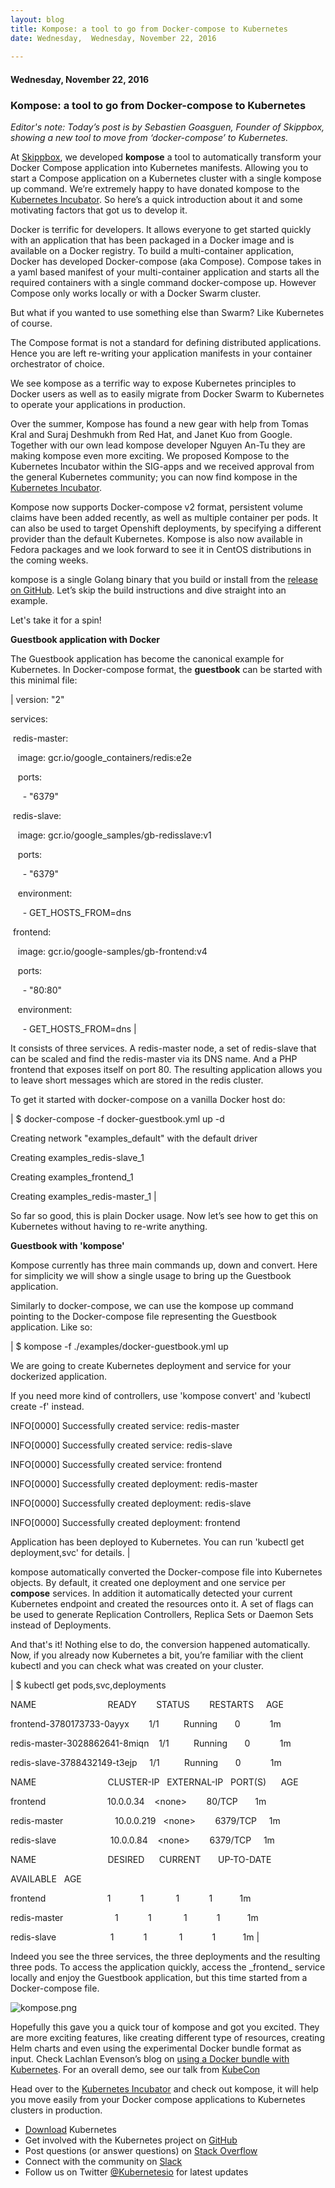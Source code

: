 ```yaml
---
layout: blog
title: Kompose: a tool to go from Docker-compose to Kubernetes
date: Wednesday,  Wednesday, November 22, 2016 
 
---
```

#### Wednesday, November 22, 2016 
### Kompose: a tool to go from Docker-compose to Kubernetes 
_Editor's note: Today’s post is by Sebastien Goasguen, Founder of Skippbox, showing a new tool to move from ‘docker-compose’ to Kubernetes._  
  
At [Skippbox](http://www.skippbox.com/), we developed **kompose** a tool to automatically transform your Docker Compose application into Kubernetes manifests. Allowing you to start a Compose application on a Kubernetes cluster with a single kompose up command. We’re extremely happy to have donated kompose to the [Kubernetes Incubator](https://github.com/kubernetes-incubator). So here’s a quick introduction about it and some motivating factors that got us to develop it.  
  
Docker is terrific for developers. It allows everyone to get started quickly with an application that has been packaged in a Docker image and is available on a Docker registry. To build a multi-container application, Docker has developed Docker-compose (aka Compose). Compose takes in a yaml based manifest of your multi-container application and starts all the required containers with a single command docker-compose up. However Compose only works locally or with a Docker Swarm cluster.  
  
But what if you wanted to use something else than Swarm? Like Kubernetes of course.  
  
The Compose format is not a standard for defining distributed applications. Hence you are left re-writing your application manifests in your container orchestrator of choice.  
  
We see kompose as a terrific way to expose Kubernetes principles to Docker users as well as to easily migrate from Docker Swarm to Kubernetes to operate your applications in production.  
  
Over the summer, Kompose has found a new gear with help from Tomas Kral and Suraj Deshmukh from Red Hat, and Janet Kuo from Google. Together with our own lead kompose developer Nguyen An-Tu they are making kompose even more exciting. We proposed Kompose to the Kubernetes Incubator within the SIG-apps and we received approval from the general Kubernetes community; you can now find kompose in the [Kubernetes Incubator](https://github.com/kubernetes-incubator/kompose).  
  
Kompose now supports Docker-compose v2 format, persistent volume claims have been added recently, as well as multiple container per pods. It can also be used to target Openshift deployments, by specifying a different provider than the default Kubernetes. Kompose is also now available in Fedora packages and we look forward to see it in CentOS distributions in the coming weeks.  
  
kompose is a single Golang binary that you build or install from the [release on GitHub](https://github.com/kubernetes-incubator/kompose). Let’s skip the build instructions and dive straight into an example.  
  
Let's take it for a spin!  
  
**Guestbook application with Docker**  
  
The Guestbook application has become the canonical example for Kubernetes. In Docker-compose format, the **guestbook** can be started with this minimal file:  
  

| 
version: "2"

  

services:

 &nbsp;redis-master:

 &nbsp;&nbsp;&nbsp;image: gcr.io/google\_containers/redis:e2e

 &nbsp;&nbsp;&nbsp;ports:

 &nbsp;&nbsp;&nbsp;&nbsp;&nbsp;- "6379"

 &nbsp;redis-slave:

 &nbsp;&nbsp;&nbsp;image: gcr.io/google\_samples/gb-redisslave:v1

 &nbsp;&nbsp;&nbsp;ports:

 &nbsp;&nbsp;&nbsp;&nbsp;&nbsp;- "6379"

 &nbsp;&nbsp;&nbsp;environment:

 &nbsp;&nbsp;&nbsp;&nbsp;&nbsp;- GET\_HOSTS\_FROM=dns

 &nbsp;frontend:

 &nbsp;&nbsp;&nbsp;image: gcr.io/google-samples/gb-frontend:v4

 &nbsp;&nbsp;&nbsp;ports:

 &nbsp;&nbsp;&nbsp;&nbsp;&nbsp;- "80:80"

 &nbsp;&nbsp;&nbsp;environment:

 &nbsp;&nbsp;&nbsp;&nbsp;&nbsp;- GET\_HOSTS\_FROM=dns
 |

  
It consists of three services. A redis-master node, a set of redis-slave that can be scaled and find the redis-master via its DNS name. And a PHP frontend that exposes itself on port 80. The resulting application allows you to leave short messages which are stored in the redis cluster.  
  
To get it started with docker-compose on a vanilla Docker host do:  
  

| 
$ docker-compose -f docker-guestbook.yml up -d

Creating network "examples\_default" with the default driver

Creating examples\_redis-slave\_1

Creating examples\_frontend\_1

Creating examples\_redis-master\_1
 |

  
So far so good, this is plain Docker usage. Now let’s see how to get this on Kubernetes without having to re-write anything.  
  
**Guestbook with 'kompose'**  
  
Kompose currently has three main commands up, down and convert. Here for simplicity we will show a single usage to bring up the Guestbook application.  
  
Similarly to docker-compose, we can use the kompose up command pointing to the Docker-compose file representing the Guestbook application. Like so:  

  

  

  

| 
$ kompose -f ./examples/docker-guestbook.yml up

We are going to create Kubernetes deployment and service for your dockerized application.

If you need more kind of controllers, use 'kompose convert' and 'kubectl create -f' instead.

  

INFO[0000] Successfully created service: redis-master

INFO[0000] Successfully created service: redis-slave

INFO[0000] Successfully created service: frontend

INFO[0000] Successfully created deployment: redis-master

INFO[0000] Successfully created deployment: redis-slave

INFO[0000] Successfully created deployment: frontend

  

Application has been deployed to Kubernetes. You can run 'kubectl get deployment,svc' for details.
 |

  
kompose automatically converted the Docker-compose file into Kubernetes objects. By default, it created one deployment and one service per **compose** services. In addition it automatically detected your current Kubernetes endpoint and created the resources onto it. A set of flags can be used to generate Replication Controllers, Replica Sets or Daemon Sets instead of Deployments.  
  
And that's it! Nothing else to do, the conversion happened automatically.  
Now, if you already now Kubernetes a bit, you’re familiar with the client kubectl and you can check what was created on your cluster.  

  

  

| 
$ kubectl get pods,svc,deployments

NAME &nbsp;&nbsp;&nbsp;&nbsp;&nbsp;&nbsp;&nbsp;&nbsp;&nbsp;&nbsp;&nbsp;&nbsp;&nbsp;&nbsp;&nbsp;&nbsp;&nbsp;&nbsp;&nbsp;&nbsp;&nbsp;&nbsp;&nbsp;&nbsp;&nbsp;&nbsp;&nbsp;&nbsp;READY &nbsp;&nbsp;&nbsp;&nbsp;&nbsp;&nbsp;&nbsp;STATUS &nbsp;&nbsp;&nbsp;&nbsp;&nbsp;&nbsp;&nbsp;RESTARTS &nbsp;&nbsp;&nbsp;&nbsp;AGE

frontend-3780173733-0ayyx &nbsp;&nbsp;&nbsp;&nbsp;&nbsp;&nbsp;&nbsp;1/1 &nbsp;&nbsp;&nbsp;&nbsp;&nbsp;&nbsp;&nbsp;&nbsp;&nbsp;Running &nbsp;&nbsp;&nbsp;&nbsp;&nbsp;&nbsp;0 &nbsp;&nbsp;&nbsp;&nbsp;&nbsp;&nbsp;&nbsp;&nbsp;&nbsp;&nbsp;&nbsp;1m

redis-master-3028862641-8miqn &nbsp;&nbsp;&nbsp;1/1 &nbsp;&nbsp;&nbsp;&nbsp;&nbsp;&nbsp;&nbsp;&nbsp;&nbsp;Running &nbsp;&nbsp;&nbsp;&nbsp;&nbsp;&nbsp;0 &nbsp;&nbsp;&nbsp;&nbsp;&nbsp;&nbsp;&nbsp;&nbsp;&nbsp;&nbsp;&nbsp;1m

redis-slave-3788432149-t3ejp &nbsp;&nbsp;&nbsp;&nbsp;1/1 &nbsp;&nbsp;&nbsp;&nbsp;&nbsp;&nbsp;&nbsp;&nbsp;&nbsp;Running &nbsp;&nbsp;&nbsp;&nbsp;&nbsp;&nbsp;0 &nbsp;&nbsp;&nbsp;&nbsp;&nbsp;&nbsp;&nbsp;&nbsp;&nbsp;&nbsp;&nbsp;1m

NAME &nbsp;&nbsp;&nbsp;&nbsp;&nbsp;&nbsp;&nbsp;&nbsp;&nbsp;&nbsp;&nbsp;&nbsp;&nbsp;&nbsp;&nbsp;&nbsp;&nbsp;&nbsp;&nbsp;&nbsp;&nbsp;&nbsp;&nbsp;&nbsp;&nbsp;&nbsp;&nbsp;&nbsp;CLUSTER-IP &nbsp;&nbsp;EXTERNAL-IP &nbsp;&nbsp;PORT(S) &nbsp;&nbsp;&nbsp;&nbsp;&nbsp;AGE

frontend &nbsp;&nbsp;&nbsp;&nbsp;&nbsp;&nbsp;&nbsp;&nbsp;&nbsp;&nbsp;&nbsp;&nbsp;&nbsp;&nbsp;&nbsp;&nbsp;&nbsp;&nbsp;&nbsp;&nbsp;&nbsp;&nbsp;&nbsp;&nbsp;10.0.0.34 &nbsp;&nbsp;&nbsp;\<none\> &nbsp;&nbsp;&nbsp;&nbsp;&nbsp;&nbsp;&nbsp;80/TCP &nbsp;&nbsp;&nbsp;&nbsp;&nbsp;&nbsp;1m

redis-master &nbsp;&nbsp;&nbsp;&nbsp;&nbsp;&nbsp;&nbsp;&nbsp;&nbsp;&nbsp;&nbsp;&nbsp;&nbsp;&nbsp;&nbsp;&nbsp;&nbsp;&nbsp;&nbsp;&nbsp;10.0.0.219 &nbsp;&nbsp;\<none\> &nbsp;&nbsp;&nbsp;&nbsp;&nbsp;&nbsp;&nbsp;6379/TCP &nbsp;&nbsp;&nbsp;&nbsp;1m

redis-slave &nbsp;&nbsp;&nbsp;&nbsp;&nbsp;&nbsp;&nbsp;&nbsp;&nbsp;&nbsp;&nbsp;&nbsp;&nbsp;&nbsp;&nbsp;&nbsp;&nbsp;&nbsp;&nbsp;&nbsp;&nbsp;10.0.0.84 &nbsp;&nbsp;&nbsp;\<none\> &nbsp;&nbsp;&nbsp;&nbsp;&nbsp;&nbsp;&nbsp;6379/TCP &nbsp;&nbsp;&nbsp;&nbsp;1m

NAME &nbsp;&nbsp;&nbsp;&nbsp;&nbsp;&nbsp;&nbsp;&nbsp;&nbsp;&nbsp;&nbsp;&nbsp;&nbsp;&nbsp;&nbsp;&nbsp;&nbsp;&nbsp;&nbsp;&nbsp;&nbsp;&nbsp;&nbsp;&nbsp;&nbsp;&nbsp;&nbsp;&nbsp;DESIRED &nbsp;&nbsp;&nbsp;&nbsp;&nbsp;CURRENT &nbsp;&nbsp;&nbsp;&nbsp;&nbsp;&nbsp;UP-TO-DATE 

  

AVAILABLE &nbsp;&nbsp;AGE

frontend &nbsp;&nbsp;&nbsp;&nbsp;&nbsp;&nbsp;&nbsp;&nbsp;&nbsp;&nbsp;&nbsp;&nbsp;&nbsp;&nbsp;&nbsp;&nbsp;&nbsp;&nbsp;&nbsp;&nbsp;&nbsp;&nbsp;&nbsp;&nbsp;1 &nbsp;&nbsp;&nbsp;&nbsp;&nbsp;&nbsp;&nbsp;&nbsp;&nbsp;&nbsp;&nbsp;1 &nbsp;&nbsp;&nbsp;&nbsp;&nbsp;&nbsp;&nbsp;&nbsp;&nbsp;&nbsp;&nbsp;&nbsp;1 &nbsp;&nbsp;&nbsp;&nbsp;&nbsp;&nbsp;&nbsp;&nbsp;&nbsp;&nbsp;&nbsp;1 &nbsp;&nbsp;&nbsp;&nbsp;&nbsp;&nbsp;&nbsp;&nbsp;&nbsp;&nbsp;1m

redis-master &nbsp;&nbsp;&nbsp;&nbsp;&nbsp;&nbsp;&nbsp;&nbsp;&nbsp;&nbsp;&nbsp;&nbsp;&nbsp;&nbsp;&nbsp;&nbsp;&nbsp;&nbsp;&nbsp;&nbsp;1 &nbsp;&nbsp;&nbsp;&nbsp;&nbsp;&nbsp;&nbsp;&nbsp;&nbsp;&nbsp;&nbsp;1 &nbsp;&nbsp;&nbsp;&nbsp;&nbsp;&nbsp;&nbsp;&nbsp;&nbsp;&nbsp;&nbsp;&nbsp;1 &nbsp;&nbsp;&nbsp;&nbsp;&nbsp;&nbsp;&nbsp;&nbsp;&nbsp;&nbsp;&nbsp;1 &nbsp;&nbsp;&nbsp;&nbsp;&nbsp;&nbsp;&nbsp;&nbsp;&nbsp;&nbsp;1m

redis-slave &nbsp;&nbsp;&nbsp;&nbsp;&nbsp;&nbsp;&nbsp;&nbsp;&nbsp;&nbsp;&nbsp;&nbsp;&nbsp;&nbsp;&nbsp;&nbsp;&nbsp;&nbsp;&nbsp;&nbsp;&nbsp;1 &nbsp;&nbsp;&nbsp;&nbsp;&nbsp;&nbsp;&nbsp;&nbsp;&nbsp;&nbsp;&nbsp;1 &nbsp;&nbsp;&nbsp;&nbsp;&nbsp;&nbsp;&nbsp;&nbsp;&nbsp;&nbsp;&nbsp;&nbsp;1 &nbsp;&nbsp;&nbsp;&nbsp;&nbsp;&nbsp;&nbsp;&nbsp;&nbsp;&nbsp;&nbsp;1 &nbsp;&nbsp;&nbsp;&nbsp;&nbsp;&nbsp;&nbsp;&nbsp;&nbsp;&nbsp;1m
 |

Indeed you see the three services, the three deployments and the resulting three pods. To access the application quickly, access the \_frontend\_ service locally and enjoy the Guestbook application, but this time started from a Docker-compose file.  

 ![kompose.png](https://lh6.googleusercontent.com/2vTmKcVs-4nl6eYCwJcqCDEaSQ1uUtEmZ2ND0HMO-h8c_5CfU1OwJOuqOc6Eb_nymqdyvLbQK114xRp5U_hmeRHTyn1W_C7gJ6vf3E37CLKrx172XQWVkyko55Q3TfotX76tbMOZ)

Hopefully this gave you a quick tour of kompose and got you excited. They are more exciting features, like creating different type of resources, creating Helm charts and even using the experimental Docker bundle format as input. Check Lachlan Evenson’s blog on [using a Docker bundle with Kubernetes](https://deis.com/blog/2016/push-docker-dab-kubernetes-cluster/).&nbsp;For an overall demo, see our talk from [KubeCon](https://www.youtube.com/watch?v=zqUfPPNVjI8&index=42&list=PLj6h78yzYM2PqgIGU1Qmi8nY7dqn9PCr4)

  

Head over to the [Kubernetes Incubator](https://github.com/kubernetes-incubator/kompose) and check out kompose, it will help you move easily from your Docker compose applications to Kubernetes clusters in production.

  

  
  

- [Download](http://get.k8s.io/) Kubernetes
- Get involved with the Kubernetes project on [GitHub](https://github.com/kubernetes/kubernetes)&nbsp;
- Post questions (or answer questions) on [Stack Overflow](http://stackoverflow.com/questions/tagged/kubernetes)&nbsp;
- Connect with the community on [Slack](http://slack.k8s.io/)
- Follow us on Twitter [@Kubernetesio](https://twitter.com/kubernetesio) for latest updates

  

  

  

